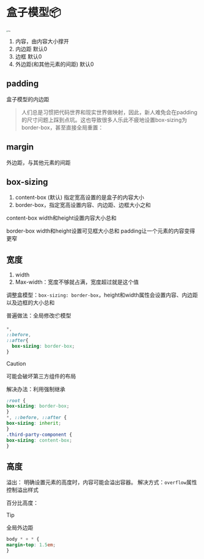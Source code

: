 # 盒子模型📦

<img src="./images/b2548b00-8f9b-11eb-ab90-d9ae814b240d.png" alt="img" style="zoom:25%;" />



1. 内容，由内容大小撑开
2. 内边距 默认0
3. 边框 默认0
4. 外边距(和其他元素的间距) 默认0

## padding

盒子模型的内边距

> 人们总是习惯把代码世界和现实世界做映射，因此，新人难免会在padding的尺寸问题上踩到点坑。这也导致很多人乐此不疲地设置box-sizing为border-box，甚至直接全局重置：



## margin

外边距，与其他元素的间距

## box-sizing

1. content-box (默认) 指定宽高设置的是盒子的内容大小
2. border-box，指定宽高设置内容、内边距、边框大小之和

content-box
width和height设置内容大小总和

border-box
width和height设置可见框大小总和
padding让一个元素的内容变得更窄

## 宽度

1. width
2. Max-width：宽度不够就占满，宽度超过就是这个值

调整盒模型：`box-sizing: border-box`，height和width属性会设置内容、内边距以及边框的大小总和

普遍做法：全局修改📦模型

```css
*,
::before,
::after{
  box-sizing: border-box;
}
```

> [!caution]
>
> 可能会破坏第三方组件的布局
>
> 解决办法：利用强制继承
>
> ```css
> :root { 
> box-sizing: border-box;  
> } 
> *, ::before, ::after { 
> box-sizing: inherit;  
> }
> .third-party-component { 
> box-sizing: content-box; 
> }
> ```
>
> 

## 高度

溢出：
明确设置元素的高度时，内容可能会溢出容器。
解决方式：`overflow`属性控制溢出样式

百分比高度：

> [!tip]
>
> 全局外边距
>
> ```css
> body * + * {  
> margin-top: 1.5em; 
> }
> ```

